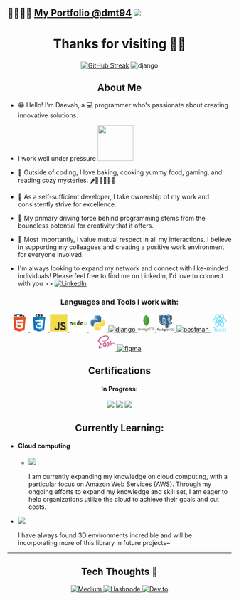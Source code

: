 <!--
**dmt94/dmt94** is a ✨ _special_ ✨ repository because its `README.md` (this file) appears on your GitHub profile.

Here are some ideas to get you started:

- 🔭 I’m currently working on ...
- 🌱 I’m currently learning ...
- 👯 I’m looking to collaborate on ...
- 🤔 I’m looking for help with ...
- 💬 Ask me about ...
- 📫 How to reach me: ...
- 😄 Pronouns: ...
- ⚡ Fun fact: ...
-->

## 🤖👩‍💻🚀 <a href="https://daevahtayl.com/">My Portfolio @dmt94</a> <img width=180 src="https://pic.funnygifsbox.com/uploads/2021/03/funnygifsbox.com-2021-03-15-14-57-01-80.gif" />

<h1 align="center">Thanks for visiting 🍳🔥</h1>
<h3 align="center"></h3>


<div align="center">

[![GitHub Streak](https://streak-stats.demolab.com?user=dmt94&theme=codestackr&border_radius=10&date_format=n%2Fj%5B%2FY%5D&ring=EB0F0F)](https://git.io/streak-stats)
<img src="https://pic.funnygifsbox.com/uploads/2020/09/funnygifsbox.com-2020-09-24-07-53-11-65.gif" alt="django" width="80" height="80"/>
  
</div>

<h2 align="center">About Me</h2>

- 😁 Hello! I'm Daevah, a 💻 programmer who's passionate about creating innovative solutions.

- I work well under pressure <img width="80" height="80" src="https://pic.funnygifsbox.com/uploads/2020/09/funnygifsbox.com-2020-09-24-07-53-12-83.gif" />

- 🍵 Outside of coding, I love baking, cooking yummy food, gaming, and reading cozy mysteries. 🌶️👩‍🍳🕵️‍♀️👾

- 💪 As a self-sufficient developer, I take ownership of my work and consistently strive for excellence.

- 🎨 My primary driving force behind programming stems from the boundless potential for creativity that it offers.

- 🤝 Most importantly, I value mutual respect in all my interactions. I believe in supporting my colleagues and creating a positive work environment for everyone involved.

- I'm always looking to expand my network and connect with like-minded individuals! Please feel free to find me on LinkedIn, I'd love to connect with you >> <a href="https://www.linkedin.com/in/d-tayl/"> ![LinkedIn](https://img.shields.io/badge/linkedin-%230077B5.svg?style=for-the-badge&logo=linkedin&logoColor=white) </a> 

<h3 align="center">Languages and Tools I work with:</h3>
<p align="center"><a href="https://www.w3.org/html/" target="_blank" rel="noreferrer"> <img src="https://raw.githubusercontent.com/devicons/devicon/master/icons/html5/html5-original-wordmark.svg" alt="html5" width="40" height="40"/> </a> <a href="https://www.w3schools.com/css/" target="_blank" rel="noreferrer"> <img src="https://raw.githubusercontent.com/devicons/devicon/master/icons/css3/css3-original-wordmark.svg" alt="css3" width="40" height="40"/> </a> <a href="https://developer.mozilla.org/en-US/docs/Web/JavaScript" target="_blank" rel="noreferrer"> <img src="https://raw.githubusercontent.com/devicons/devicon/master/icons/javascript/javascript-original.svg" alt="javascript" width="40" height="40"/> </a>
<a href="https://nodejs.org" target="_blank" rel="noreferrer"> <img src="https://raw.githubusercontent.com/devicons/devicon/master/icons/nodejs/nodejs-original-wordmark.svg" alt="nodejs" width="40" height="40"/> </a><a href="https://www.python.org" target="_blank" rel="noreferrer"> <img src="https://raw.githubusercontent.com/devicons/devicon/master/icons/python/python-original.svg" alt="python" width="40" height="40"/> </a><a href="https://www.djangoproject.com/" target="_blank" rel="noreferrer"> <img src="https://cdn.worldvectorlogo.com/logos/django.svg" alt="django" width="40" height="40"/> </a> <a href="https://www.mongodb.com/" target="_blank" rel="noreferrer"> <img src="https://raw.githubusercontent.com/devicons/devicon/master/icons/mongodb/mongodb-original-wordmark.svg" alt="mongodb" width="40" height="40"/> </a> <a href="https://www.postgresql.org" target="_blank" rel="noreferrer"> <img src="https://raw.githubusercontent.com/devicons/devicon/master/icons/postgresql/postgresql-original-wordmark.svg" alt="postgresql" width="40" height="40"/> </a> <a href="https://postman.com" target="_blank" rel="noreferrer"> <img src="https://www.vectorlogo.zone/logos/getpostman/getpostman-icon.svg" alt="postman" width="40" height="40"/> </a><a href="https://reactjs.org/" target="_blank" rel="noreferrer"> <img src="https://raw.githubusercontent.com/devicons/devicon/master/icons/react/react-original-wordmark.svg" alt="react" width="40" height="40"/> </a> <a href="https://sass-lang.com" target="_blank" rel="noreferrer"> <img src="https://raw.githubusercontent.com/devicons/devicon/master/icons/sass/sass-original.svg" alt="sass" width="40" height="40"/> </a><a href="https://www.figma.com/" target="_blank" rel="noreferrer"> <img src="https://www.vectorlogo.zone/logos/figma/figma-icon.svg" alt="figma" width="40" height="40"/> </a> </p>

<div align="center">

<h2 align="center">Certifications</h2>

<h4>In Progress:</h4>

<img src="https://d1.awsstatic.com/training-and-certification/certification-badges/AWS-Certified-Solutions-Architect-Associate_badge.3419559c682629072f1eb968d59dea0741772c0f.png" width="100"/>

<img src="https://d1.awsstatic.com/training-and-certification/certification-badges/AWS-Certified-Developer-Associate_badge.5c083fa855fe82c1cf2d0c8b883c265ec72a17c0.png" width="100"/>

<img src="https://res.cloudinary.com/apollographql/image/upload/v1632844693/badge_sfsiin.svg" width="100"/>

</div>


<h2 align="center">Currently Learning:</h2>

- #### Cloud computing
  - <img src="https://img.shields.io/badge/Amazon_AWS-FF9900?style=for-the-badge&logo=amazonaws&logoColor=white" /> 
  
    I am currently expanding my knowledge on cloud computing, with a particular focus on Amazon Web Services (AWS). Through my ongoing efforts to expand my knowledge and skill set, I am eager to help organizations utilize the cloud to achieve their goals and cut costs.

 - <img src="https://img.shields.io/badge/ThreeJs-black?style=for-the-badge&logo=three.js&logoColor=white" />

    I have always found 3D environments incredible and will be incorporating more of this library in future projects~


<div align="center">



<hr>

<h2 align="center">Tech Thoughts 🤔 </h2>

<a href="https://medium.com/@daevtayl"> ![Medium](https://img.shields.io/badge/Medium-12100E?style=for-the-badge&logo=medium&logoColor=white) </a>
<a href="https://dmt94.hashnode.dev/"> ![Hashnode](https://img.shields.io/badge/Hashnode-2962FF?style=for-the-badge&logo=hashnode&logoColor=white) </a>
<a href="https://dev.to/dmt94"> ![Dev.to](https://img.shields.io/badge/dev.to-0A0A0A?style=for-the-badge&logo=devdotto&logoColor=white) </a>

</div>



